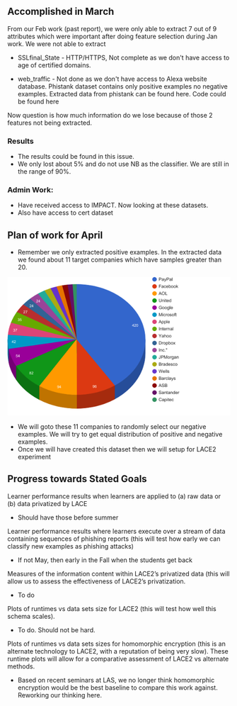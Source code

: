 ## Accomplished in March
 
From our Feb work (past report), we were only able to extract 7 out of 9 attributes which were important after doing feature selection during Jan work. We were not able to extract 

- SSLfinal_State - HTTP/HTTPS, Not complete as we don't have access to age of certified domains.

- web_traffic - Not done as we don't have access to Alexa website database.
Phistank dataset contains only positive examples no negative examples. Extracted data from phistank can be found here. Code could be found here

Now question is how much information do we lose because of those 2 features not being extracted.

### Results

- The results could be found in this issue. 
- We only lost about 5% and do not use NB as the classifier. We are still in the range of 90%.

### Admin Work:

- Have received access to IMPACT. Now looking at these datasets.
- Also have access to cert dataset

## Plan of work for April

- Remember we only extracted positive examples. In the extracted data we found about 11 target companies which have samples greater than 20. 

![file](https://github.com/ai-se/LAS-Phishing/raw/master/dataset/image.png)

- We will goto these 11 companies to randomly select our negative examples. We will try to get equal distribution of positive and negative examples.
- Once we will have created this dataset then we will setup for LACE2 experiment

## Progress towards Stated Goals

Learner performance results when learners are applied to (a) raw data or (b) data privatized by LACE

- Should have those before summer

Learner performance results where learners execute over a stream of data containing sequences of phishing reports (this will test how early we can classify new examples as phishing attacks)

- If not May, then early in the Fall when the students get back

Measures of the information content within LACE2’s privatized data (this will allow us to
assess the effectiveness of LACE2’s privatization.

- To do

Plots of runtimes vs data sets size for LACE2 (this will test how well this schema scales).

- To do. Should not be hard.

Plots of runtimes vs data sets sizes for homomorphic encryption (this is an alternate technology to LACE2, with a
reputation of being very slow). These runtime plots will allow for a comparative assessment of LACE2 vs alternate
methods.

- Based on recent seminars at LAS, we no longer think 
homomorphic encryption would be the best baseline to compare this work against. Reworking our thinking here.
